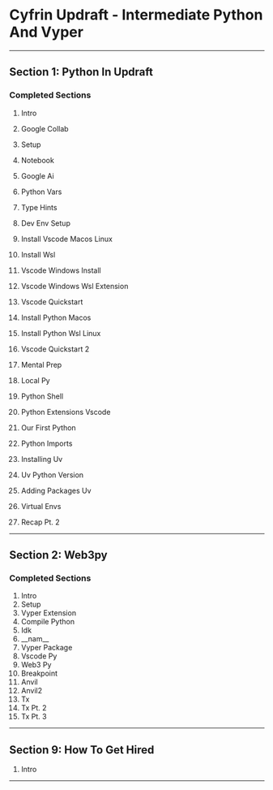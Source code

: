 # Cyfrin Updraft - Intermediate Python And Vyper
_______________________________________________________________________________
## Section 1: Python In Updraft

### Completed Sections
1. Intro
2. Google Collab
3. Setup
4. Notebook
5. Google Ai
6. Python Vars
7. Type Hints 

20. Dev Env Setup
21. Install Vscode Macos Linux
22. Install Wsl
23. Vscode Windows Install
24. Vscode Windows Wsl Extension
25. Vscode Quickstart
26. Install Python Macos
27. Install Python Wsl Linux
28. Vscode Quickstart 2
29. Mental Prep
30. Local Py
31. Python Shell
32. Python Extensions Vscode
33. Our First Python
34. Python Imports
35. Installing Uv
36. Uv Python Version
37. Adding Packages Uv
38. Virtual Envs
39. Recap Pt. 2
_______________________________________________________________________________
## Section 2: Web3py

### Completed Sections
1. Intro
2. Setup
3. Vyper Extension
4. Compile Python
5. Idk
6. \_\_nam\_\_
7. Vyper Package
8. Vscode Py
9. Web3 Py
10. Breakpoint
11. Anvil
12. Anvil2
13. Tx
14. Tx Pt. 2
15. Tx Pt. 3

_______________________________________________________________________________
## Section 9: How To Get Hired

1. Intro

_______________________________________________________________________________
